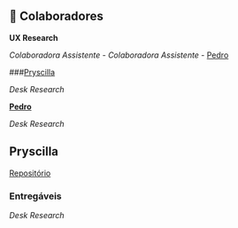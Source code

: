 ## 🤝 Colaboradores

**UX Research**

*Colaboradora Assistente* - 
*Colaboradora Assistente* - [Pedro](https://github.com/)


<!-- haha -->

###[Pryscilla](https://github.com/)

*Desk Research*

**[Pedro](https://github.com/)**

*Desk Research*



## Pryscilla

[Repositório](https://github.com/)

### Entregáveis

*Desk Research*
